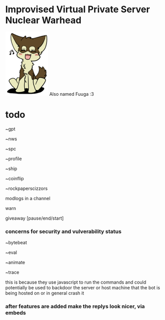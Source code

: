 # Improvised Virtual Private Server Nuclear Warhead

![](images/fuuga.png) Also named Fuuga :3

# todo

~gpt

~nws

~spc

~profile

~ship

~coinflip

~rockpaperscizzors

modlogs in a channel

warn

giveaway [pause/end/start]

### concerns for security and vulverability status 

~bytebeat

~eval

~animate

~trace

this is because they use javascript to run the commands and could potentially be used to backdoor the server or host machine that the bot is being hosted on or in general crash it



### after features are added make the replys look nicer, via embeds
